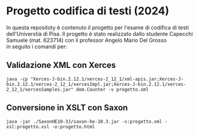 # Progetto codifica di testi (2024)
In questa repositoty è contenuto il progetto per l'esame di codifica di testi dell'Universtià di Pisa.
Il progetto è stato realizzato dallo studente Capecchi Samuele (mat. 623714) con il professor Angelo Mario Del Grosso<br/>
in seguito i comandi per:

## Validazione XML con Xerces
```
java -cp "Xerces-J-bin.2.12.1/xerces-2_12_1/xml-apis.jar;Xerces-J-bin.2.12.1/xerces-2_12_1/xercesImpl.jar;Xerces-J-bin.2.12.1/xerces-2_12_1/xercesSamples.jar" dom.Counter -v progetto.xml
```

## Conversione in XSLT con Saxon
```
java -jar ./SaxonHE10-3J/saxon-he-10.3.jar -s:progetto.xml -xsl:progetto.xsl -o:progetto.html
```
